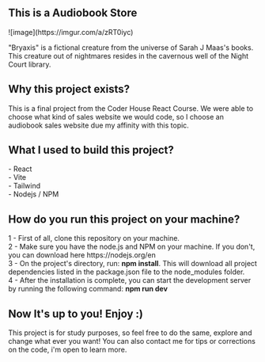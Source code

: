 <h2>This is a Audiobook Store</h2><p>
![image](https://imgur.com/a/zRT0iyc)

"Bryaxis" is a fictional creature from the universe of Sarah J Maas's books. This creature out of nightmares resides in the cavernous well of the Night Court library.

<h2>Why this project exists?</h2>
This is a final project from the Coder House React Course. We were able to choose what kind of sales website we would code, so I choose an audiobook sales website due my affinity with this topic.

<h2>What I used to build this project?</h2>
- React<br>
- Vite<br>
- Tailwind<br>
- Nodejs / NPM

<h2>How do you run this project on your machine?</h2>
1 - First of all, clone this repository on your machine. <br>
2 - Make sure you have the node.js and NPM on your machine. If you don't, you can download here https://nodejs.org/en <br>
3 - On the project's directory, run: <b>npm install</b>. This will download all project dependencies listed in the package.json file to the node_modules folder. <br>
4 - After the installation is complete, you can start the development server by running the following command: <b>npm run dev</b>

<h2>Now It's up to you! Enjoy :)</h2>
This project is for study purposes, so feel free to do the same, explore and change what ever you want! You can also contact me for tips or corrections on the code, i'm open to learn more. 


